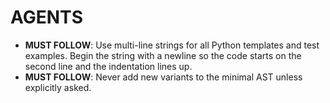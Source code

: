 # AGENTS

- **MUST FOLLOW**: Use multi-line strings for all Python templates and test
  examples. Begin the string with a newline so the code starts on the second
  line and the indentation lines up.
- **MUST FOLLOW**: Never add new variants to the minimal AST unless explicitly
  asked.
